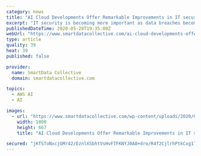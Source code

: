 ```yaml
---
category: news
title: "AI Cloud Developments Offer Remarkable Improvements in IT security"
excerpt: "IT security is becoming more important as data breaches become more common. Fortunately, AI tools and cloud resources are offering new solutions."
publishedDateTime: 2020-05-28T19:35:00Z
webUrl: "https://www.smartdatacollective.com/ai-cloud-developments-offer-remarkable-improvements-in-it-security/"
type: article
quality: 39
heat: 39
published: false

provider:
  name: SmartData Collective
  domain: smartdatacollective.com

topics:
  - AWS AI
  - AI

images:
  - url: "https://www.smartdatacollective.com/wp-content/uploads/2020/05/artificial-intelligence-and-IT-security.jpg"
    width: 1000
    height: 667
    title: "AI Cloud Developments Offer Remarkable Improvements in IT security"

secured: "jKTSToNxcjGMr42/EznlXSbhtVsHvFTFKNYJ0A8+dro/R4f2CjlrhPtkCxg1lMP35kQa6L8lL8/dGg66qqs1/smJSjdPJ5bp9KTFmkhv+x4FDpwevUQbIBE1wzKf+VpI/Qd2b/o6vLquBd0IyGjVFV3GtFqpCDZhQkLZ554O6EwGJwXCoXTuNw4lPPapNjHRhdNgJ8RF71dcgGWRw6vh5H2R14SrTpwr1vjP2z6ehngTWLO9jfwYJeDJClw4939ORAjS/nU2oKQNmBIYuVRELUwR3NmM24cFT4ixBOKOlifNZsGih0sL+tAGp0yRo8JD;WYcdjwclT3BFJkG+z75Ahw=="
---
```


